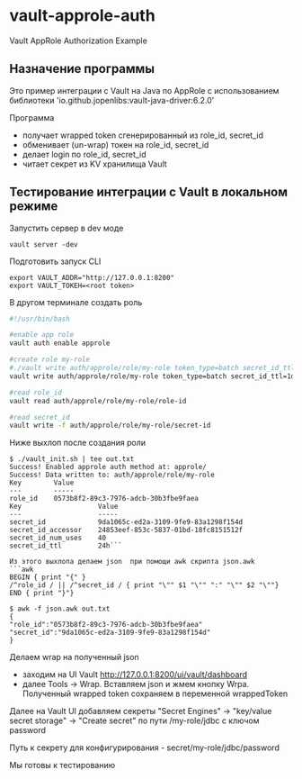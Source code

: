 # vault-approle-auth
Vault AppRole Authorization Example

## Назначение программы
Это пример интеграции с Vault на Java по AppRole с использованием
библиотеки 'io.github.jopenlibs:vault-java-driver:6.2.0'

Программа
- получает wrapped token сгенерированный из role_id, secret_id
- обменивает (un-wrap) токен на role_id, secret_id
- делает login по role_id, secret_id
- читает секрет из KV хранилища Vault

## Тестирование интеграции с Vault в локальном режиме

Запустить сервер в dev моде
```
vault server -dev
```

Подготовить запуск  CLI
```
export VAULT_ADDR="http://127.0.0.1:8200"
export VAULT_TOKEH=<root token>
```

В другом терминале создать роль 

```vault_init.sh
#!/usr/bin/bash

#enable app role
vault auth enable approle

#create role my-role
#./vault write auth/approle/role/my-role token_type=batch secret_id_ttl=10m token_ttl=20m token_max_ttl=30m secret_id_num_uses=40
vault write auth/approle/role/my-role token_type=batch secret_id_ttl=1d token_ttl=1d token_max_ttl=1d secret_id_num_uses=40

#read role_id
vault read auth/approle/role/my-role/role-id

#read secret_id
vault write -f auth/approle/role/my-role/secret-id
```

Ниже выхлоп после создания роли
```
$ ./vault_init.sh | tee out.txt
Success! Enabled approle auth method at: approle/
Success! Data written to: auth/approle/role/my-role
Key        Value
---        -----
role_id    0573b8f2-89c3-7976-adcb-30b3fbe9faea
Key                   Value
---                   -----
secret_id             9da1065c-ed2a-3109-9fe9-83a1298f154d
secret_id_accessor    24853eef-853c-5837-01bd-18fc8151512f
secret_id_num_uses    40
secret_id_ttl         24h```

Из этого выхлопа делаем json  при помощи awk скрипта json.awk
```awk
BEGIN { print "{" }
/^role_id / || /^secret_id / { print "\"" $1 "\"" ":" "\"" $2 "\""}
END { print "}"}
```

```
$ awk -f json.awk out.txt
{
"role_id":"0573b8f2-89c3-7976-adcb-30b3fbe9faea"
"secret_id":"9da1065c-ed2a-3109-9fe9-83a1298f154d"
}
```

Делаем wrap на полученный json
- заходим на UI Vault http://127.0.0.1:8200/ui/vault/dashboard
- далее Tools -> Wrap. Вставляем json и жмем кнопку Wrpa. Полученный wrapped token сохраняем в переменной wrappedToken

Далее на Vault UI добавляем секреты "Secret Engines" -> "key/value secret storage" -> "Create secret" по пути /my-role/jdbc с ключом password

Путь к секрету для конфигурирования - secret/my-role/jdbc/password

Мы готовы к тестированию








